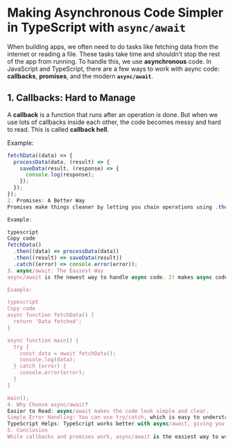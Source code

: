 # Making Asynchronous Code Simpler in TypeScript with `async/await`

When building apps, we often need to do tasks like fetching data from the internet or reading a file. These tasks take time and shouldn’t stop the rest of the app from running. To handle this, we use **asynchronous** code. In JavaScript and TypeScript, there are a few ways to work with async code: **callbacks**, **promises**, and the modern **`async/await`**.

## 1. Callbacks: Hard to Manage

A **callback** is a function that runs after an operation is done. But when we use lots of callbacks inside each other, the code becomes messy and hard to read. This is called **callback hell**.

Example:

```typescript
fetchData((data) => {
  processData(data, (result) => {
    saveData(result, (response) => {
      console.log(response);
    });
  });
});
2. Promises: A Better Way
Promises make things cleaner by letting you chain operations using .then() for success and .catch() for errors. But when there are many steps, it can still get messy.

Example:

typescript
Copy code
fetchData()
  .then((data) => processData(data))
  .then((result) => saveData(result))
  .catch((error) => console.error(error));
3. async/await: The Easiest Way
async/await is the newest way to handle async code. It makes async code look like normal code, which is easier to read. You can also handle errors easily using try/catch.

Example:

typescript
Copy code
async function fetchData() {
  return 'Data fetched';
}

async function main() {
  try {
    const data = await fetchData();
    console.log(data);
  } catch (error) {
    console.error(error);
  }
}

main();
4. Why Choose async/await?
Easier to Read: async/await makes the code look simple and clear.
Simple Error Handling: You can use try/catch, which is easy to understand.
TypeScript Helps: TypeScript works better with async/await, giving you fewer errors and making your code safer.
5. Conclusion
While callbacks and promises work, async/await is the easiest way to write and manage asynchronous code in TypeScript. It makes your code cleaner and helps you avoid mistakes.